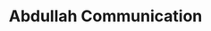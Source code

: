 ---
title: "Abdullah Communication"
url: /karachi/abdullah-communication-16-shahrah-e-qaddafi-sector-16-b-gulshan-e-ahbab/
shop: electronics
---